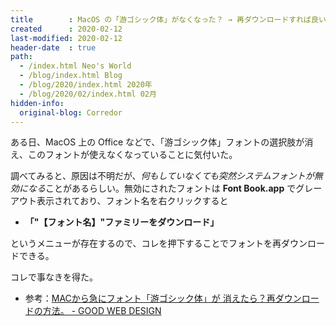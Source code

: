 ```yaml
---
title        : MacOS の「游ゴシック体」がなくなった？ → 再ダウンロードすれば良い
created      : 2020-02-12
last-modified: 2020-02-12
header-date  : true
path:
  - /index.html Neo's World
  - /blog/index.html Blog
  - /blog/2020/index.html 2020年
  - /blog/2020/02/index.html 02月
hidden-info:
  original-blog: Corredor
---
```


ある日、MacOS 上の Office などで、「游ゴシック体」フォントの選択肢が消え、このフォントが使えなくなっていることに気付いた。

調べてみると、原因は不明だが、*何もしていなくても突然システムフォントが無効になる*ことがあるらしい。無効にされたフォントは **Font Book.app** でグレーアウト表示されており、フォント名を右クリックすると

- **「"【フォント名】"ファミリーをダウンロード」**

というメニューが存在するので、コレを押下することでフォントを再ダウンロードできる。

コレで事なきを得た。

- 参考：[MACから急にフォント「游ゴシック体」が 消えたら？再ダウンロードの方法。 - GOOD WEB DESIGN](https://good-web-design.com/column/mac-yu-gothic-download)
